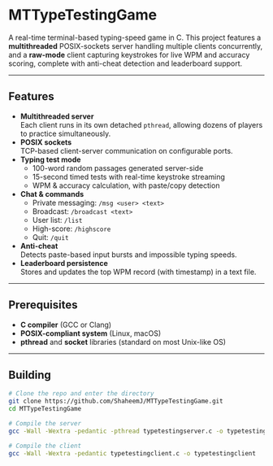 # MTTypeTestingGame

A real-time terminal-based typing-speed game in C. This project features a **multithreaded** POSIX-sockets server handling multiple clients concurrently, and a **raw-mode** client capturing keystrokes for live WPM and accuracy scoring, complete with anti-cheat detection and leaderboard support.

---

## Features

- **Multithreaded server**  
  Each client runs in its own detached `pthread`, allowing dozens of players to practice simultaneously.  
- **POSIX sockets**  
  TCP-based client-server communication on configurable ports.  
- **Typing test mode**  
  - 100-word random passages generated server-side  
  - 15-second timed tests with real-time keystroke streaming  
  - WPM & accuracy calculation, with paste/copy detection  
- **Chat & commands**  
  - Private messaging: `/msg <user> <text>`  
  - Broadcast: `/broadcast <text>`  
  - User list: `/list`  
  - High-score: `/highscore`  
  - Quit: `/quit`  
- **Anti-cheat**  
  Detects paste-based input bursts and impossible typing speeds.  
- **Leaderboard persistence**  
  Stores and updates the top WPM record (with timestamp) in a text file.

---

## Prerequisites

- **C compiler** (GCC or Clang)  
- **POSIX-compliant system** (Linux, macOS)  
- **pthread** and **socket** libraries (standard on most Unix-like OS)

---

## Building

```bash
# Clone the repo and enter the directory
git clone https://github.com/ShaheemJ/MTTypeTestingGame.git
cd MTTypeTestingGame

# Compile the server
gcc -Wall -Wextra -pedantic -pthread typetestingserver.c -o typetestingserver

# Compile the client
gcc -Wall -Wextra -pedantic typetestingclient.c -o typetestingclient

